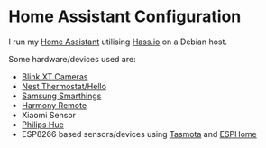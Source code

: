 # Home Assistant Configuration

I run my [Home Assistant](https://home-assistant.io/) utilising [Hass.io](https://www.home-assistant.io/hassio/) on a Debian host.

Some hardware/devices used are:

* [Blink XT Cameras](https://blinkforhome.com/)
* [Nest Thermostat/Hello](https://nest.com/)
* [Samsung Smarthings](https://www.smartthings.com/)
* [Harmony Remote](https://www.logitech.com/en-ca/harmony-universal-remotes)
* Xiaomi Sensor
* [Philips Hue](https://www2.meethue.com/en-ca)
* ESP8266 based sensors/devices using [Tasmota](https://github.com/arendst/Sonoff-Tasmota) and [ESPHome](https://esphomelib.com/)
